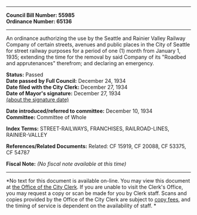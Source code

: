 * * * * *  
  
**Council Bill Number: [](#h0)[](#h2)55985**   
**Ordinance Number: 65136**  
  
* * * * *  
  
An ordinance authorizing the use by the Seattle and Rainier Valley Railway Company of certain streets, avenues and public places in the City of Seattle for street railway purposes for a period of one (1) month from January 1, 1935; extending the time for the removal by said Company of its "Roadbed and apprutenances" therefrom; and declaring an emergency.  
  
**Status:** Passed   
**Date passed by Full Council:** December 24, 1934   
**Date filed with the City Clerk:** December 27, 1934   
**Date of Mayor's signature:** December 27, 1934   
[(about the signature date)](/~public/approvaldate.htm)   
  
  
**Date introduced/referred to committee:** December 10, 1934   
**Committee:** Committee of Whole   
  
**Index Terms:** STREET-RAILWAYS, FRANCHISES, RAILROAD-LINES, RAINIER-VALLEY  
  
**References/Related Documents:** Related: CF 15919, CF 20088, CF 53375, CF 54787  
  
**Fiscal Note:** *(No fiscal note available at this time)*  
  
* * * * *  
  
*No text for this document is available on-line. You may view this document at [the Office of the City Clerk](http://www.seattle.gov/leg/clerk/contactUs.htm). If you are unable to visit the Clerk's Office, you may request a copy or scan be made for you by Clerk staff. Scans and copies provided by the Office of the City Clerk are subject to [copy fees](http://clerk.seattle.gov/~public/clerkfees.htm), and the timing of service is dependent on the availability of staff. *  
  
  
